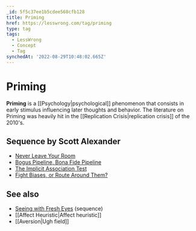 ```yaml
---
_id: 5f5c37ee1b5cdee568cfb128
title: Priming
href: https://lesswrong.com/tag/priming
type: tag
tags:
  - LessWrong
  - Concept
  - Tag
synchedAt: '2022-08-29T10:48:02.665Z'
---
```

# Priming

**Priming** is a [[Psychology|psychological]] phenomenon that consists in early stimulus influencing later thoughts and behavior. The literature on Priming was heavily hit in the [[Replication Crisis|replication crisis]] of the 2010's.

Sequence by Scott Alexander
---------------------------

*   [Never Leave Your Room](http://lesswrong.com/lw/3b/never_leave_your_room/)
*   [Bogus Pipeline, Bona Fide Pipeline](http://lesswrong.com/lw/4w/bogus_pipeline_bona_fide_pipeline/)
*   [The Implicit Association Test](http://lesswrong.com/lw/53/the_implicit_association_test/)
*   [Fight Biases, or Route Around Them?](http://lesswrong.com/lw/5d/fight_biases_or_route_around_them/)

See also
--------

*   [Seeing with Fresh Eyes](https://www.lesswrong.com/tag/seeing-with-fresh-eyes) (sequence)
*   [[Affect Heuristic|Affect heuristic]]
*   [[Aversion|Ugh field]]